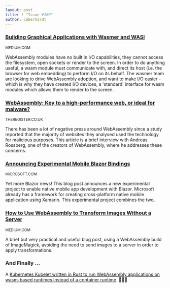 ```yaml
---
layout: post
title: ! "Issue #109"
author: ceberhardt
---
```


### [Building Graphical Applications with Wasmer and WASI](https://medium.com/wasmer/wasmer-io-devices-announcement-6f2a6fe23081)

<small>MEDIUM.COM</small>

WebAssembly modules have no built in I/O capabilities, they cannot access the filesystem, open sockets or render to the screen. In order to do anything useful, a wasm module must communicate with, and direct its host (i.e. the browser for web embedding) to perform I/O on its behalf. The wasmer team are looking to drive WebAssembly adoption, and want to make I/O easier - which is why they have created I/O devices, a 'standard' interface for wasm modules which allows them to render to the screen.

### [WebAssembly: Key to a high-performance web, or ideal for malware?](https://forums.theregister.co.uk/forum/all/2020/01/17/webassembly_key_to_a_highperformance_web_or_ideal_for_malware/)

<small>THEREGISTER.CO.UK</small>

There has been a lot of negative press around WebAssembly since a study reported that the majority of websites they analysed used the technology for malicious purposes. This article is a brief interview with Andreas Rossberg, one of the creators of WebAssembly, where he addresses these concerns.

### [Announcing Experimental Mobile Blazor Bindings](https://devblogs.microsoft.com/aspnet/mobile-blazor-bindings-experiment/)

<small>MICROSOFT.COM</small>

Yet more Blazor news! This blog post announces a new experimental project to enable native mobile app development with Blazor. Microsoft already has a framework for creating cross-platform native mobile application using Xamarin. This experimental project combines the two. 

### [How to Use WebAssembly to Transform Images Without a Server](https://medium.com/better-programming/how-to-use-webassembly-to-transform-images-without-a-server-39db1a6e8c5)

<small>MEDIUM.COM</small>

A brief but very practical and useful blog post, using a WebAssembly build of ImageMagick, avoiding the need to send images to a server in order to apply transformations.

### And Finally ...

A [Kubernetes Kubelet written in Rust to run WebAssembly applications on wasm-based runtimes instead of a container runtime](https://twitter.com/petermbenjamin/status/1219145948804218880). 🤯🤯🤯
